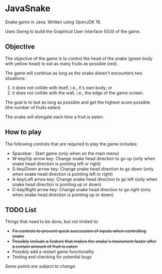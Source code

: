 # JavaSnake
Snake game in Java. Written using OpenJDK 16.

Uses Swing to build the Graphical User Interface (GUI) of the game.

## Objective

The objective of the game is to control the head of the snake (green body with yellow head) to eat as many fruits as possible (red).

The game will continue as long as the snake doesn't encounters two situations: 
1. it does not collide with itself, i.e., it's own body; or 
2. it does not collide with the wall, i.e., the edge of the game screen.

The goal is to last as long as possible and get the highest score possible (the number of fruits eaten).

The snake will elongate each time a fruit is eaten. 

## How to play

The following controls that are required to play the game includes:

* Spacebar : Start game (only when on the main menu)
* W-key/Up arrow key: Change snake head direction to go up (only when snake head direction is pointing left or right)
* S-key/Down arrow key: Change snake head direction to go down (only when snake head direction is pointing left or right)
* A-key/Left arrow key: Change snake head direction to go left (only when snake head direction is pointing up or down)
* D-key/Right arrow key: Change snake head direction to go right (only when snake head direction is pointing up or down)

## TODO List

Things that need to be done, but not limited to:

* ~~Fix controls to prevent quick succession of inputs when controlling snake~~
* ~~Possibly include a feature that makes the snake's movement faster after a certain amount of fruit is eaten~~
* Possibly add a restart game functionality
* Testing and checking for potential bugs

_Some points are subject to change._
